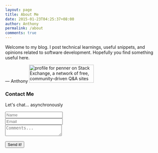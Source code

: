 ```yaml
---
layout: page
title: About Me
date: 2015-01-23T04:25:37+08:00
author: Anthony
permalink: /about
comments: true
---
```


Welcome to my blog. I post technical learnings, useful snippets, and opinions related to software development. Hopefully you find something useful here.

&#8212; Anthony
[
<img title="profile for penner on Stack Exchange, a network of free, community-driven Q&A sites" src="http://stackexchange.com/users/flair/1189505.png" alt="profile for penner on Stack Exchange, a network of free, community-driven Q&A sites" width="208" height="58" />
](http://stackexchange.com/users/1189505)


<!--Form with header-->
<script src="https://www.google.com/recaptcha/api.js" async defer></script>

<form action="https://staging.usebasin.com/f/f682935d7438" method="post">


<div class="card border-secondary rounded-0">
    <div class="card-header p-0">
        <div class="bg-secondary text-white text-center py-2">
            <h3><i class="fa fa-envelope"></i> Contact Me</h3>
            <p class="m-0">Let's chat... asynchronously</p>
        </div>
    </div>
    <div class="card-body p-3">

<div class="form-group">
<div class="input-group mb-2">
    <div class="input-group-prepend">
        <div class="input-group-text"><i class="fa fa-user text-default"></i></div>
    </div>
    <input type="text" class="form-control" id="name" name="name" placeholder="Name" required>
</div>
</div>
<div class="form-group">
<div class="input-group mb-2">
    <div class="input-group-prepend">
        <div class="input-group-text"><i class="fa fa-envelope text-default"></i></div>
    </div>
    <input type="email" class="form-control" id="email" name="email" placeholder="Email" required>
</div>
</div>

<div class="form-group">
    <div class="input-group mb-2">
        <div class="input-group-prepend">
            <div class="input-group-text"><i class="fa fa-comment text-default"></i></div>
        </div>
        <textarea class="form-control" placeholder="Comments..." name="comments" required></textarea>
        <input type="hidden" id="custId" name="test" value="">
    </div>
</div>

<div class="text-center">
    <div class="g-recaptcha" data-sitekey="6Lew3SMUAAAAAJ82QoS7gqOTkRI_dhYrFy1f7Sqy"></div>
    <br>
    <input type="submit" value="Send it!" class="btn btn-secondary btn-block rounded-0 py-2">
</div>
</div>

</div>
</form>
<!--Form with header-->
